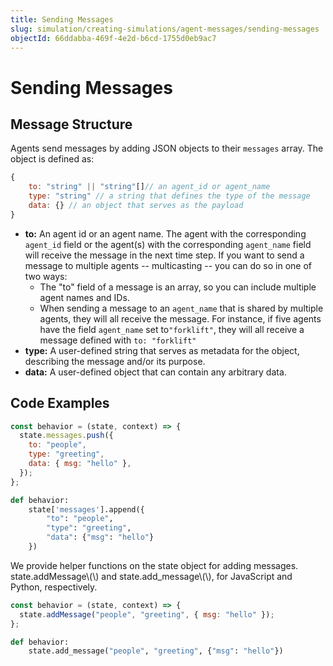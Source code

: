 ```yaml
---
title: Sending Messages
slug: simulation/creating-simulations/agent-messages/sending-messages
objectId: 66ddabba-469f-4e2d-b6cd-1755d0eb9ac7
---
```


# Sending Messages

## Message Structure

Agents send messages by adding JSON objects to their `messages` array. The object is defined as:

```javascript
{
    to: "string" || "string"[]// an agent_id or agent_name
    type: "string" // a string that defines the type of the message
    data: {} // an object that serves as the payload
}
```

- **to:** An agent id or an agent name. The agent with the corresponding `agent_id` field or the agent\(s\) with the corresponding `agent_name` field will receive the message in the next time step. If you want to send a message to multiple agents -- multicasting -- you can do so in one of two ways:
  - The "to" field of a message is an array, so you can include multiple agent names and IDs.
  - When sending a message to an `agent_name` that is shared by multiple agents, they will all receive the message. For instance, if five agents have the field `agent_name` set to`"forklift"`, they will all receive a message defined with `to: "forklift"`
- **type:** A user-defined string that serves as metadata for the object, describing the message and/or its purpose.
- **data:** A user-defined object that can contain any arbitrary data.

## Code Examples

<Tabs>
<Tab title="JavaScript" >

```javascript
const behavior = (state, context) => {
  state.messages.push({
    to: "people",
    type: "greeting",
    data: { msg: "hello" },
  });
};
```

</Tab>

<Tab title="Python" >

```python
def behavior:
    state['messages'].append({
        "to": "people",
        "type": "greeting",
        "data": {"msg": "hello"}
    })
```

</Tab>
</Tabs>

<Hint style="info">
We provide helper functions on the state object for adding messages. state.addMessage\(\) and state.add_message\(\), for JavaScript and Python, respectively.
</Hint>

<Tabs>
<Tab title="JavaScript" >

```javascript
const behavior = (state, context) => {
  state.addMessage("people", "greeting", { msg: "hello" });
};
```

</Tab>

<Tab title="Python" >

```python
def behavior:
    state.add_message("people", "greeting", {"msg": "hello"})
```

</Tab>
</Tabs>
